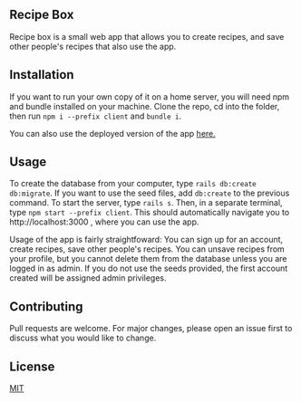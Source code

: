 ## Recipe Box

Recipe box is a small web app that allows you to create recipes, and save other people's recipes that also use the app.

## Installation

If you want to run your own copy of it on a home server, you will need npm and bundle installed on your machine.
Clone the repo, cd into the folder, then run `npm i --prefix client` and `bundle i`.

You can also use the deployed version of the app [here.](https://sheltered-beach-55238.herokuapp.com/)

## Usage

To create the database from your computer, type `rails db:create db:migrate`. If you want to use the seed files, add `db:create` to the previous command.
To start the server, type `rails s`. Then, in a separate terminal, type `npm start --prefix client`. This should automatically navigate you to http://localhost:3000 , where you can use the app.

Usage of the app is fairly straightfoward: You can sign up for an account, create recipes, save other people's recipes. You can unsave recipes from your profile, but you cannot delete them from the database unless you are logged in as admin. If you do not use the seeds provided, the first account created will be assigned admin privileges.

## Contributing

Pull requests are welcome. For major changes, please open an issue first to discuss what you would like to change.

## License

[MIT](https://choosealicense.com/licenses/mit/)
